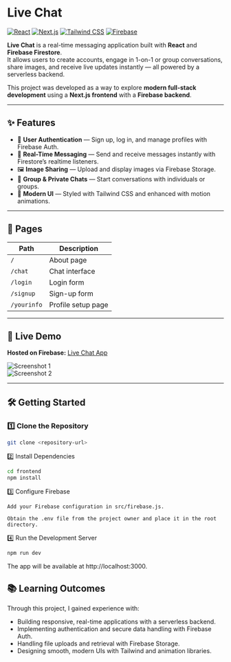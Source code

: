 # Live Chat

[![React](https://img.shields.io/badge/React-20232A?style=for-the-badge&logo=react&logoColor=61DAFB)](https://reactjs.org/)
[![Next.js](https://img.shields.io/badge/Next.js-000000?style=for-the-badge&logo=nextdotjs&logoColor=white)](https://nextjs.org/)
[![Tailwind CSS](https://img.shields.io/badge/Tailwind_CSS-38B2AC?style=for-the-badge&logo=tailwind-css&logoColor=white)](https://tailwindcss.com/)
[![Firebase](https://img.shields.io/badge/Firebase-FFCA28?style=for-the-badge&logo=firebase&logoColor=black)](https://firebase.google.com/)

**Live Chat** is a real-time messaging application built with **React** and **Firebase Firestore**.  
It allows users to create accounts, engage in 1-on-1 or group conversations, share images, and receive live updates instantly — all powered by a serverless backend.  

This project was developed as a way to explore **modern full-stack development** using a **Next.js frontend** with a **Firebase backend**.  

---

## ✨ Features
- 🔐 **User Authentication** — Sign up, log in, and manage profiles with Firebase Auth.  
- 💬 **Real-Time Messaging** — Send and receive messages instantly with Firestore’s realtime listeners.  
- 🖼 **Image Sharing** — Upload and display images via Firebase Storage.  
- 👥 **Group & Private Chats** — Start conversations with individuals or groups.  
- 🎨 **Modern UI** — Styled with Tailwind CSS and enhanced with motion animations.

---

## 📄 Pages
| Path        | Description            |
|-------------|------------------------|
| `/`         | About page             |
| `/chat`     | Chat interface         |
| `/login`    | Login form             |
| `/signup`   | Sign-up form           |
| `/yourinfo` | Profile setup page     |

---

## 🚀 Live Demo
**Hosted on Firebase:** [Live Chat App](https://livechat-83a0f.firebaseapp.com)  

![Screenshot 1](https://github.com/user-attachments/assets/74fb81c4-5497-43d1-9e96-f759c10f43e8)  
![Screenshot 2](https://github.com/user-attachments/assets/10778f75-e984-4296-9090-e94ecd5842b9)

---

## 🛠 Getting Started

### 1️⃣ Clone the Repository
```bash
git clone <repository-url>
```

2️⃣ Install Dependencies

```bash
cd frontend
npm install
```

3️⃣ Configure Firebase

    Add your Firebase configuration in src/firebase.js.

    Obtain the .env file from the project owner and place it in the root directory.

4️⃣ Run the Development Server

```bash
npm run dev
```

The app will be available at http://localhost:3000.

## 📚 Learning Outcomes

Through this project, I gained experience with:
- Building responsive, real-time applications with a serverless backend.
- Implementing authentication and secure data handling with Firebase Auth.
- Handling file uploads and retrieval with Firebase Storage.
- Designing smooth, modern UIs with Tailwind and animation libraries.
